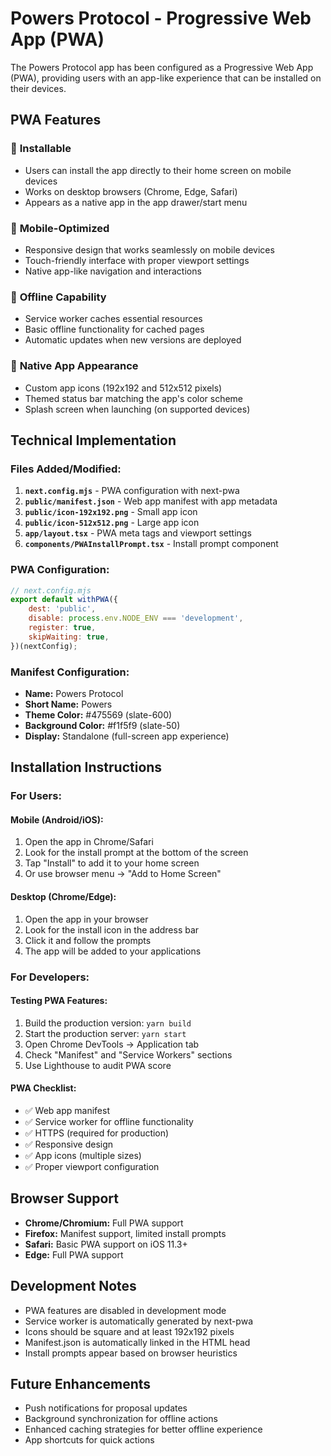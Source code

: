 # Powers Protocol - Progressive Web App (PWA)

The Powers Protocol app has been configured as a Progressive Web App (PWA), providing users with an app-like experience that can be installed on their devices.

## PWA Features

### 🚀 **Installable**
- Users can install the app directly to their home screen on mobile devices
- Works on desktop browsers (Chrome, Edge, Safari)
- Appears as a native app in the app drawer/start menu

### 📱 **Mobile-Optimized**
- Responsive design that works seamlessly on mobile devices
- Touch-friendly interface with proper viewport settings
- Native app-like navigation and interactions

### 🔄 **Offline Capability**
- Service worker caches essential resources
- Basic offline functionality for cached pages
- Automatic updates when new versions are deployed

### 🎨 **Native App Appearance**
- Custom app icons (192x192 and 512x512 pixels)
- Themed status bar matching the app's color scheme
- Splash screen when launching (on supported devices)

## Technical Implementation

### Files Added/Modified:

1. **`next.config.mjs`** - PWA configuration with next-pwa
2. **`public/manifest.json`** - Web app manifest with app metadata
3. **`public/icon-192x192.png`** - Small app icon
4. **`public/icon-512x512.png`** - Large app icon
5. **`app/layout.tsx`** - PWA meta tags and viewport settings
6. **`components/PWAInstallPrompt.tsx`** - Install prompt component

### PWA Configuration:

```javascript
// next.config.mjs
export default withPWA({
    dest: 'public',
    disable: process.env.NODE_ENV === 'development',
    register: true,
    skipWaiting: true,
})(nextConfig);
```

### Manifest Configuration:

- **Name:** Powers Protocol
- **Short Name:** Powers
- **Theme Color:** #475569 (slate-600)
- **Background Color:** #f1f5f9 (slate-50)
- **Display:** Standalone (full-screen app experience)

## Installation Instructions

### For Users:

#### Mobile (Android/iOS):
1. Open the app in Chrome/Safari
2. Look for the install prompt at the bottom of the screen
3. Tap "Install" to add it to your home screen
4. Or use browser menu → "Add to Home Screen"

#### Desktop (Chrome/Edge):
1. Open the app in your browser
2. Look for the install icon in the address bar
3. Click it and follow the prompts
4. The app will be added to your applications

### For Developers:

#### Testing PWA Features:
1. Build the production version: `yarn build`
2. Start the production server: `yarn start`
3. Open Chrome DevTools → Application tab
4. Check "Manifest" and "Service Workers" sections
5. Use Lighthouse to audit PWA score

#### PWA Checklist:
- ✅ Web app manifest
- ✅ Service worker for offline functionality
- ✅ HTTPS (required for production)
- ✅ Responsive design
- ✅ App icons (multiple sizes)
- ✅ Proper viewport configuration

## Browser Support

- **Chrome/Chromium:** Full PWA support
- **Firefox:** Manifest support, limited install prompts
- **Safari:** Basic PWA support on iOS 11.3+
- **Edge:** Full PWA support

## Development Notes

- PWA features are disabled in development mode
- Service worker is automatically generated by next-pwa
- Icons should be square and at least 192x192 pixels
- Manifest.json is automatically linked in the HTML head
- Install prompts appear based on browser heuristics

## Future Enhancements

- Push notifications for proposal updates
- Background synchronization for offline actions
- Enhanced caching strategies for better offline experience
- App shortcuts for quick actions 